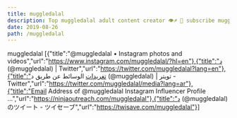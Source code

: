 ```yaml
---
title: muggledalal
description: Top muggledalal adult content creator 👁♐️ 👑 subscribe muggledalal to my porn site below IG muggledalal
date: 2019-08-26
path: /muggledalal
---
```


muggledalal
[{"title":"@muggledalal • Instagram photos and videos","url":"https://www.instagram.com/muggledalal/?hl=en"},{"title":"د (@muggledalal) | Twitter","url":"https://twitter.com/muggledalal?lang=en"},{"title":"تغريدات الوسائط عن طريق د (@muggledalal) | تويتر - Twitter","url":"https://twitter.com/muggledalal/media?lang=ar"},{"title":"Email Address of @muggledalal Instagram Influencer Profile ...","url":"https://ninjaoutreach.com/muggledalal"},{"title":"د (@muggledalal) のツイート - ツイセーブ","url":"https://twisave.com/muggledalal"}]

